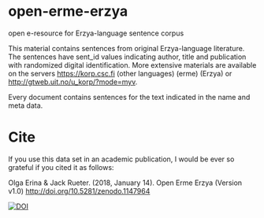 # open-erme-erzya
open e-resource for Erzya-language sentence corpus

This material contains sentences from original Erzya-language literature. The sentences have sent_id values indicating author, title and publication with randomized digital identification. More extensive materials are available on the servers https://korp.csc.fi (other languages) (erme) (Erzya) or http://gtweb.uit.no/u_korp/?mode=myv.

Every document contains sentences for the text indicated in the name and meta data.

# Cite

If you use this data set in an academic publication, I would be ever so grateful if you cited it as follows:

Olga Erina & Jack Rueter. (2018, January 14). Open Erme Erzya (Version v1.0)  http://doi.org/10.5281/zenodo.1147964


[![DOI](https://zenodo.org/badge/117546756.svg)](https://zenodo.org/badge/latestdoi/117546756)

